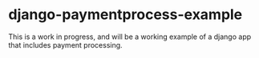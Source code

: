 # django-paymentprocess-example
This is a work in progress, and will be a working example of a django app that includes payment processing.
